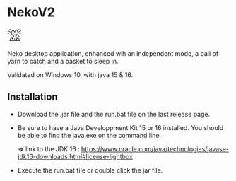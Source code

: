 # NekoV2

![Neko](https://github.com/Aqueuse/NekoV2/blob/master/src/neko/images/wakeUp.GIF)

Neko desktop application, enhanced wih an independent mode, a ball of yarn to catch and a basket to sleep in.

Validated on Windows 10, with java 15 & 16.

## Installation 

* Download the .jar file and the run.bat file on the last release page.

* Be sure to have a Java Developpment Kit 15 or 16 installed.
  You should be able to find the java.exe on the command line.
  
     => link to the JDK 16 : https://www.oracle.com/java/technologies/javase-jdk16-downloads.html#license-lightbox

* Execute the run.bat file or double click the jar file.
